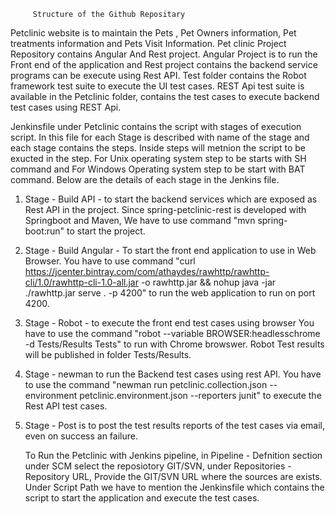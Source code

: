          Structure of the Github Repositary
 

Petclinic website is to maintain the Pets , Pet Owners information, Pet treatments information and Pets Visit Information.
Pet clinic Project Repository contains  Angular And Rest project. Angular Project is to run the Front end of the application and Rest project contains the backend service programs  can be execute using Rest API. Test folder contains the Robot framework test suite to execute the UI test cases. REST Api test suite is available in the Petclinic folder, contains the test cases to execute backend test cases using REST Api.

Jenkinsfile under Petclinic contains the script with stages of execution script. In this file for each Stage is described with name of the stage and each stage contains the steps. Inside steps will metnion the script to be exucted in the step.
For Unix operating system step to be starts with SH command and For Windows Operating system step to be start with BAT command. Below are the details of each stage in the Jenkins file.

1) Stage - Build API - to  start the backend services which are exposed as Rest API in the project.
	Since spring-petclinic-rest is developed with Springboot and Maven, We have to use command  "mvn spring-boot:run" to 
	start the project.
2) Stage - Build Angular - To start the front end application to use in Web Browser.
	You have to use command "curl https://jcenter.bintray.com/com/athaydes/rawhttp/rawhttp-cli/1.0/rawhttp-cli-1.0-all.jar -o rawhttp.jar && nohup java -jar ./rawhttp.jar serve . -p 4200" to run the web application to run on port 4200.
3) Stage - Robot - to execute the front end test cases using browser
	You have to use the command "robot --variable BROWSER:headlesschrome -d Tests/Results Tests" to run with Chrome browswer. Robot Test results will be published in folder Tests/Results.
4) Stage - newman to run the Backend test cases using rest API.
	You have to use the command "newman run  petclinic.collection.json --environment petclinic.environment.json --reporters junit" to execute the Rest API test cases. 
5) Stage - Post is to post the test results reports of the test cases via email, even on success an failure.
	
	To Run the Petclinic with Jenkins pipeline, in Pipeline - Defnition section under SCM select the reposiotory GIT/SVN,
under Repositories - Repository URL, Provide the GIT/SVN URL where the sources are exists.
Under Script Path we have to mention the Jenkinsfile which contains the script to start the application and execute the test cases.





